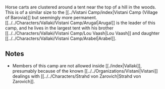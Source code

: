 Horse carts are clustered around a tent near the top of a hill in the woods. This is of a similar size to the [[../Vistani Camp/index|Vistani Camp (Village of Barovia)]] but seemingly more permanent. [[../../Characters/Vallaki/Vistani Camp/Arugal|Arugal]] is the leader of this camp, and he lives in the largest tent with his brother [[../../Characters/Vallaki/Vistani Camp/Lou Vaash|Lou Vaash]] and daughter [[../../Characters/Vallaki/Vistani Camp/Arabel|Arabel]].

## Notes

- Members of this camp are not allowed inside [[./index|Vallaki]], presumably because of the known [[../../Organizations/Vistani|Vistani]] dealings with [[../../Characters/Strahd von Zarovich|Strahd von Zarovich]].

